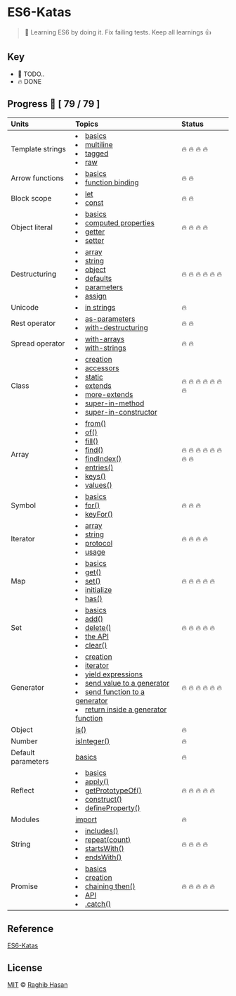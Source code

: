 #  ES6-Katas
> 🤺 Learning ES6 by doing it. Fix failing tests. Keep all learnings 👍

## Key

* 🚧 TODO..
* 🔥 DONE

## Progress 🚀 [ 79 / 79 ]

|    Units        |    Topics      | Status
| :-------------  | :------------- | :------------|
| Template strings| <li>[basics](./test/template-strings/basics.js)</li><li>[multiline](./test/template-strings/multiline.js)</li><li>[tagged](./test/template-strings/tagged.js)</li><li>[raw](./test/template-strings/raw.js)</li> | 🔥 🔥 🔥 🔥 |
| Arrow functions| <li>[basics](./test/arrow-functions/basics.js)</li><li>[function binding](./test/arrow-functions/function-binding.js)</li>| 🔥 🔥|
| Block scope| <li>[let](./test/block-scope/let.js)</li><li>[const](./test/block-scope/const.js)</li>| 🔥 🔥	|
| Object literal | <li>[basics](./test/object-literal/basics.js)</li><li>[computed properties](./test/object-literal/computed-props.js)</li><li>[getter](./test/object-literal/getter.js)</li><li>[setter](./test/object-literal/setter.js)</li>| 🔥 🔥 🔥 🔥	|
| Destructuring | <li>[array](./test/destructuring/array.js)</li><li>[string](./test/destructuring/string.js)</li><li>[object](./test/destructuring/object.js)</li><li>[defaults](./test/destructuring/defaults.js)</li><li>[parameters](./test/destructuring/parameters.js)</li><li>[assign](./test/destructuring/assign.js)</li>| 🔥 🔥 🔥 🔥 🔥 🔥|
| Unicode | <li>[in strings](./test/unicode/in-strings.js)</li>| 🔥 |
| Rest operator | <li>[as-parameters](./test/rest/as-parameters.js)</li><li>[with-destructuring](./test/rest/with-destructuring.js)</li>| 🔥 🔥|
| Spread operator | <li>[with-arrays](./test/spread-operator/with-arrays.js)</li><li>[with-strings](./test/spread-operator/with-strings.js)</li>| 🔥  🔥|
| Class | <li>[creation](./test/class/creation.js)</li><li>[accessors](./test/class/accessors.js)</li><li>[static](./test/class/static.js)</li><li>[extends](./test/class/extends.js)</li><li>[more-extends](./test/class/more-extends.js)</li><li>[super-in-method](./test/class/super-in-method.js)</li><li>[super-in-constructor](./test/class/super-in-constructor.js)</li>| 🔥 🔥 🔥 🔥 🔥 🔥 🔥 |
| Array | <li>[from()](./test/array/from.js)</li><li>[of()](./test/array/of.js)</li><li>[fill()](./test/array/fill.js)</li><li>[find()](./test/array/find.js)</li><li>[findIndex()](./test/array/findIndex.js)</li><li>[entries()](./test/array/entries.js)</li><li>[keys()](./test/array/keys.js)</li><li>[values()](./test/array/values.js)</li>| 🔥 🔥 🔥 🔥 🔥 🔥 🔥 🔥|
| Symbol | <li>[basics](./test/symbol/basics.js)</li><li>[for()](./test/symbol/for.js)</li><li>[keyFor()](./test/symbol/keyFor.js)</li>| 🔥 🔥 🔥|
| Iterator | <li>[array](./test/iterator/array.js)</li><li>[string](./test/iterator/string.js)</li><li>[protocol](./test/iterator/protocol.js)</li><li>[usage](./test/iterator/usage.js)</li>| 🔥 🔥 🔥 🔥|
| Map | <li>[basics](./test/map/basics.js)</li><li>[get()](./test/map/get.js)</li><li>[set()](./test/map/set.js)</li><li>[initialize](./test/map/initialize.js)</li><li>[has()](./test/map/has.js)</li>| 🔥 🔥 🔥 🔥 🔥|
| Set | <li>[basics](./test/set/basics.js)</li><li>[add()](./test/set/add.js)</li><li>[delete()](./test/set/delete.js)</li><li>[the API](./test/set/api.js)</li><li>[clear()](./test/set/clear.js)</li>| 🔥 🔥 🔥 🔥 🔥|
| Generator | <li>[creation](./test/generator/creation.js)</li><li>[iterator](./test/generator/iterator.js)</li><li>[yield expressions](./test/generator/yield.js)</li><li>[send value to a generator](./test/generator/value.js)</li><li>[send function to a generator](./test/generator/function.js)</li><li>[return inside a generator function](./test/generator/return.js)</li>| 🔥 🔥 🔥 🔥 🔥 🔥|
| Object |[is()](./test/object/is.js)| 🔥|
| Number |[isInteger()](./test/number/isInteger.js)| 🔥|
| Default parameters |[basics](./test/default-params/basics.js)| 🔥|
| Reflect | <li>[basics](./test/reflect/basics.js)</li><li>[apply()](./test/reflect/apply.js)</li><li>[getPrototypeOf()](./test/reflect/getPrototypeOf.js)</li><li>[construct()](./test/reflect/construct.js)</li><li>[defineProperty()](./test/reflect/defineProperty.js)</li>| 🔥 🔥 🔥 🔥 🔥|
| Modules |[import](./test/modules/import.js)| 🔥|
| String | <li>[includes()](./test/string/includes.js)</li><li>[repeat(count)](./test/string/repeat.js)</li><li>[startsWith()](./test/string/startsWith.js)</li><li>[endsWith()](./test/string/endsWith.js)</li>| 🔥 🔥 🔥 🔥|
| Promise | <li>[basics](./test/promise/basics.js)</li><li>[creation](./test/promise/creation.js)</li><li>[chaining then()](./test/promise/then.js)</li><li>[API](./test/promise/api.js)</li><li>[.catch()](./test/promise/catch.js)</li>| 🔥 🔥 🔥 🔥 🔥|

## Reference
[ES6-Katas](http://es6katas.org/)

## License
[MIT](./license) © [Raghib Hasan](http://raghibm.com/)
